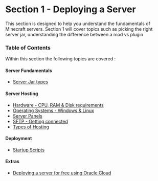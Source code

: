 # Section 1 - Deploying a Server

This section is designed to help you understand the fundamentals of Minecraft servers. Section 1 will cover topics such as picking the right server jar, understanding the difference between a mod vs plugin

### Table of Contents

Within this section the following topics are covered :

#### Server Fundamentals 
  - [Server Jar types](1-picking-your-tools/types-of-jars.md)

#### Server Hosting
- [Hardware - CPU, RAM & Disk requirements](_hosting/hardware.md)
- [Operating Systems - Windows & Linux](_hosting/operating-systems.md)
- [Server Panels](_hosting/panels.md)
- [SFTP - Getting connected](_hosting/sftp.md)
- [Types of Hosting](_hosting/types-of-hosting.md)

#### Deployment
- [Startup Scripts](2-putting-things-together/startup.md)

#### Extras
- [Deploying a server for free using Oracle Cloud](oracle-cloud.md)
